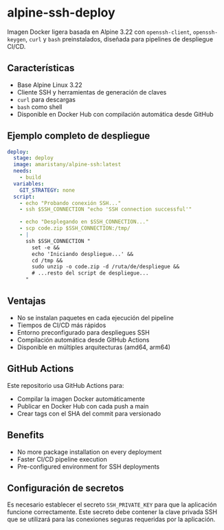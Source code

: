 # alpine-ssh-deploy

Imagen Docker ligera basada en Alpine 3.22 con `openssh-client`, `openssh-keygen`, `curl` y `bash` preinstalados, diseñada para pipelines de despliegue CI/CD.

## Características

- Base Alpine Linux 3.22  
- Cliente SSH y herramientas de generación de claves  
- `curl` para descargas  
- `bash` como shell  
- Disponible en Docker Hub con compilación automática desde GitHub

## Ejemplo completo de despliegue

```yaml
deploy:
  stage: deploy
  image: amaristany/alpine-ssh:latest
  needs:
    - build
  variables:
    GIT_STRATEGY: none
  script:
    - echo "Probando conexión SSH..."
    - ssh $SSH_CONNECTION "echo 'SSH connection successful'"

    - echo "Desplegando en $SSH_CONNECTION..."
    - scp code.zip $SSH_CONNECTION:/tmp/
    - |
      ssh $SSH_CONNECTION "
        set -e &&
        echo 'Iniciando despliegue...' &&
        cd /tmp &&
        sudo unzip -o code.zip -d /ruta/de/despliegue &&
        # ...resto del script de despliegue...
      "
```

## Ventajas

- No se instalan paquetes en cada ejecución del pipeline  
- Tiempos de CI/CD más rápidos  
- Entorno preconfigurado para despliegues SSH
- Compilación automática desde GitHub Actions
- Disponible en múltiples arquitecturas (amd64, arm64)

## GitHub Actions

Este repositorio usa GitHub Actions para:
- Compilar la imagen Docker automáticamente
- Publicar en Docker Hub con cada push a main
- Crear tags con el SHA del commit para versionado

## Benefits

- No more package installation on every deployment
- Faster CI/CD pipeline execution
- Pre-configured environment for SSH deployments

## Configuración de secretos

Es necesario establecer el secreto `SSH_PRIVATE_KEY` para que la aplicación funcione correctamente. Este secreto debe contener la clave privada SSH que se utilizará para las conexiones seguras requeridas por la aplicación.
